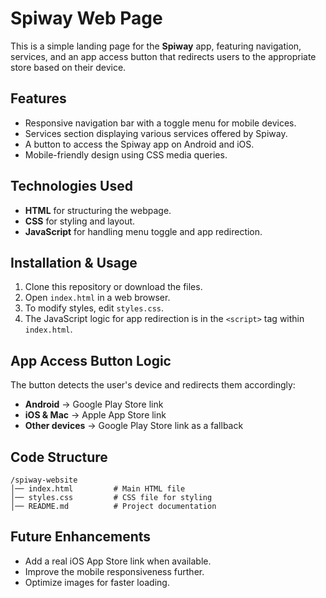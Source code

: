 # Spiway Web Page

This is a simple landing page for the **Spiway** app, featuring navigation, services, and an app access button that redirects users to the appropriate store based on their device.

## Features
- Responsive navigation bar with a toggle menu for mobile devices.
- Services section displaying various services offered by Spiway.
- A button to access the Spiway app on Android and iOS.
- Mobile-friendly design using CSS media queries.

## Technologies Used
- **HTML** for structuring the webpage.
- **CSS** for styling and layout.
- **JavaScript** for handling menu toggle and app redirection.

## Installation & Usage
1. Clone this repository or download the files.
2. Open `index.html` in a web browser.
3. To modify styles, edit `styles.css`.
4. The JavaScript logic for app redirection is in the `<script>` tag within `index.html`.

## App Access Button Logic
The button detects the user's device and redirects them accordingly:
- **Android** → Google Play Store link
- **iOS & Mac** → Apple App Store link
- **Other devices** → Google Play Store link as a fallback

## Code Structure
```
/spiway-website
│── index.html         # Main HTML file
│── styles.css         # CSS file for styling
│── README.md          # Project documentation
```

## Future Enhancements
- Add a real iOS App Store link when available.
- Improve the mobile responsiveness further.
- Optimize images for faster loading.
